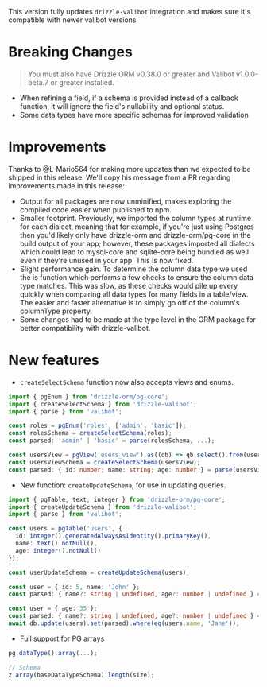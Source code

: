 This version fully updates `drizzle-valibot` integration and makes sure it's compatible with newer valibot versions

# Breaking Changes

> You must also have Drizzle ORM v0.38.0 or greater and Valibot v1.0.0-beta.7 or greater installed.

- When refining a field, if a schema is provided instead of a callback function, it will ignore the field's nullability and optional status.
- Some data types have more specific schemas for improved validation

# Improvements

Thanks to @L-Mario564 for making more updates than we expected to be shipped in this release. We'll copy his message from a PR regarding improvements made in this release:

- Output for all packages are now unminified, makes exploring the compiled code easier when published to npm.
- Smaller footprint. Previously, we imported the column types at runtime for each dialect, meaning that for example, if you're just using Postgres then you'd likely only have drizzle-orm and drizzle-orm/pg-core in the build output of your app; however, these packages imported all dialects which could lead to mysql-core and sqlite-core being bundled as well even if they're unused in your app. This is now fixed.
- Slight performance gain. To determine the column data type we used the is function which performs a few checks to ensure the column data type matches. This was slow, as these checks would pile up every quickly when comparing all data types for many fields in a table/view. The easier and faster alternative is to simply go off of the column's columnType property.
- Some changes had to be made at the type level in the ORM package for better compatibility with drizzle-valibot.

# New features

- `createSelectSchema` function now also accepts views and enums.

```ts copy
import { pgEnum } from 'drizzle-orm/pg-core';
import { createSelectSchema } from 'drizzle-valibot';
import { parse } from 'valibot';

const roles = pgEnum('roles', ['admin', 'basic']);
const rolesSchema = createSelectSchema(roles);
const parsed: 'admin' | 'basic' = parse(rolesSchema, ...);

const usersView = pgView('users_view').as((qb) => qb.select().from(users).where(gt(users.age, 18)));
const usersViewSchema = createSelectSchema(usersView);
const parsed: { id: number; name: string; age: number } = parse(usersViewSchema, ...);
```

- New function: `createUpdateSchema`, for use in updating queries.

```ts copy
import { pgTable, text, integer } from 'drizzle-orm/pg-core';
import { createUpdateSchema } from 'drizzle-valibot';
import { parse } from 'valibot';

const users = pgTable('users', {
  id: integer().generatedAlwaysAsIdentity().primaryKey(),
  name: text().notNull(),
  age: integer().notNull()
});

const userUpdateSchema = createUpdateSchema(users);

const user = { id: 5, name: 'John' };
const parsed: { name?: string | undefined, age?: number | undefined } = parse(userUpdateSchema, user); // Error: `id` is a generated column, it can't be updated

const user = { age: 35 };
const parsed: { name?: string | undefined, age?: number | undefined } = parse(userUpdateSchema, user); // Will parse successfully
await db.update(users).set(parsed).where(eq(users.name, 'Jane'));
```

- Full support for PG arrays

```ts
pg.dataType().array(...);

// Schema
z.array(baseDataTypeSchema).length(size);
```